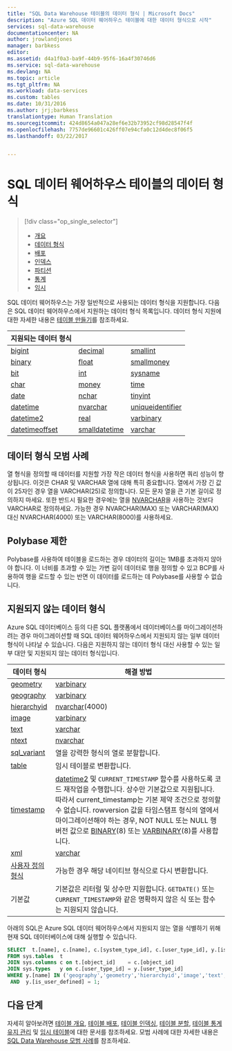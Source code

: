```yaml
---
title: "SQL Data Warehouse 테이블의 데이터 형식 | Microsoft Docs"
description: "Azure SQL 데이터 웨어하우스 테이블에 대한 데이터 형식으로 시작"
services: sql-data-warehouse
documentationcenter: NA
author: jrowlandjones
manager: barbkess
editor: 
ms.assetid: d4a1f0a3-ba9f-44b9-95f6-16a4f30746d6
ms.service: sql-data-warehouse
ms.devlang: NA
ms.topic: article
ms.tgt_pltfrm: NA
ms.workload: data-services
ms.custom: tables
ms.date: 10/31/2016
ms.author: jrj;barbkess
translationtype: Human Translation
ms.sourcegitcommit: 424d8654a047a28ef6e32b73952cf98d28547f4f
ms.openlocfilehash: 7757de96601c426ff07e94cfa0c12d4dec8f06f5
ms.lasthandoff: 03/22/2017


---
```

# <a name="data-types-for-tables-in-sql-data-warehouse"></a>SQL 데이터 웨어하우스 테이블의 데이터 형식
> [!div class="op_single_selector"]
> * [개요][Overview]
> * [데이터 형식][Data Types]
> * [배포][Distribute]
> * [인덱스][Index]
> * [파티션][Partition]
> * [통계][Statistics]
> * [임시][Temporary]
> 
> 

SQL 데이터 웨어하우스는 가장 일반적으로 사용되는 데이터 형식을 지원합니다.  다음은 SQL 데이터 웨어하우스에서 지원하는 데이터 형식 목록입니다.  데이터 형식 지원에 대한 자세한 내용은 [테이블 만들기][create table]를 참조하세요.

| **지원되는 데이터 형식** |  |  |
| --- | --- | --- |
| [bigint][bigint] |[decimal][decimal] |[smallint][smallint] |
| [binary][binary] |[float][float] |[smallmoney][smallmoney] |
| [bit][bit] |[int][int] |[sysname][sysname] |
| [char][char] |[money][money] |[time][time] |
| [date][date] |[nchar][nchar] |[tinyint][tinyint] |
| [datetime][datetime] |[nvarchar][nvarchar] |[uniqueidentifier][uniqueidentifier] |
| [datetime2][datetime2] |[real][real] |[varbinary][varbinary] |
| [datetimeoffset][datetimeoffset] |[smalldatetime][smalldatetime] |[varchar][varchar] |

## <a name="data-type-best-practices"></a>데이터 형식 모범 사례
 열 형식을 정의할 때 데이터를 지원할 가장 작은 데이터 형식을 사용하면 쿼리 성능이 향상됩니다. 이것은 CHAR 및 VARCHAR 열에 대해 특히 중요합니다. 열에서 가장 긴 값이 25자인 경우 열을 VARCHAR(25)로 정의합니다. 모든 문자 열을 큰 기본 길이로 정의하지 마세요. 또한 반드시 필요한 경우에는 열을 [NVARCHAR][NVARCHAR]을 사용하는 것보다 VARCHAR로 정의하세요.  가능한 경우 NVARCHAR(MAX) 또는 VARCHAR(MAX) 대신 NVARCHAR(4000) 또는 VARCHAR(8000)를 사용하세요.

## <a name="polybase-limitation"></a>Polybase 제한
Polybase를 사용하여 테이블을 로드하는 경우 데이터의 길이는 1MB를 초과하지 않아야 합니다.  이 너비를 초과할 수 있는 가변 길이 데이터로 행을 정의할 수 있고 BCP를 사용하여 행을 로드할 수 있는 반면 이 데이터를 로드하는 데 Polybase를 사용할 수 없습니다.  

## <a name="unsupported-data-types"></a>지원되지 않는 데이터 형식
Azure SQL 데이터베이스 등의 다른 SQL 플랫폼에서 데이터베이스를 마이그레이션하려는 경우 마이그레이션할 때 SQL 데이터 웨어하우스에서 지원되지 않는 일부 데이터 형식이 나타날 수 있습니다.  다음은 지원하지 않는 데이터 형식 대신 사용할 수 있는 일부 대안 및 지원되지 않는 데이터 형식입니다.

| 데이터 형식 | 해결 방법 |
| --- | --- |
| [geometry][geometry] |[varbinary][varbinary] |
| [geography][geography] |[varbinary][varbinary] |
| [hierarchyid][hierarchyid] |[nvarchar][nvarchar](4000) |
| [image][ntext,text,image] |[varbinary][varbinary] |
| [text][ntext,text,image] |[varchar][varchar] |
| [ntext][ntext,text,image] |[nvarchar][nvarchar] |
| [sql_variant][sql_variant] |열을 강력한 형식의 열로 분할합니다. |
| [table][table] |임시 테이블로 변환합니다. |
| [timestamp][timestamp] |[datetime2][datetime2] 및 `CURRENT_TIMESTAMP` 함수를 사용하도록 코드 재작업을 수행합니다.  상수만 기본값으로 지원됩니다. 따라서 current_timestamp는 기본 제약 조건으로 정의할 수 없습니다. rowversion 값을 타임스탬프 형식의 열에서 마이그레이션해야 하는 경우, NOT NULL 또는 NULL 행 버전 값으로 [BINARY][BINARY](8) 또는 [VARBINARY][BINARY](8)를 사용합니다. |
| [xml][xml] |[varchar][varchar] |
| [사용자 정의 형식][user defined types] |가능한 경우 해당 네이티브 형식으로 다시 변환합니다. |
| 기본값 |기본값은 리터럴 및 상수만 지원합니다.  `GETDATE()` 또는 `CURRENT_TIMESTAMP`와 같은 명확하지 않은 식 또는 함수는 지원되지 않습니다. |

아래의 SQL은 Azure SQL 데이터 웨어하우스에서 지원되지 않는 열을 식별하기 위해 현재 SQL 데이터베이스에 대해 실행할 수 있습니다.

```sql
SELECT  t.[name], c.[name], c.[system_type_id], c.[user_type_id], y.[is_user_defined], y.[name]
FROM sys.tables  t
JOIN sys.columns c on t.[object_id]    = c.[object_id]
JOIN sys.types   y on c.[user_type_id] = y.[user_type_id]
WHERE y.[name] IN ('geography','geometry','hierarchyid','image','text','ntext','sql_variant','timestamp','xml')
 AND  y.[is_user_defined] = 1;
```

## <a name="next-steps"></a>다음 단계
자세히 알아보려면 [테이블 개요][Overview], [테이블 배포][Distribute], [테이블 인덱싱][Index], [테이블 분할][Partition], [테이블 통계 유지 관리][Statistics] 및 [임시 테이블][Temporary]에 대한 문서를 참조하세요.  모범 사례에 대한 자세한 내용은 [SQL Data Warehouse 모범 사례][SQL Data Warehouse Best Practices]를 참조하세요.

<!--Image references-->

<!--Article references-->
[Overview]: ./sql-data-warehouse-tables-overview.md
[Data Types]: ./sql-data-warehouse-tables-data-types.md
[Distribute]: ./sql-data-warehouse-tables-distribute.md
[Index]: ./sql-data-warehouse-tables-index.md
[Partition]: ./sql-data-warehouse-tables-partition.md
[Statistics]: ./sql-data-warehouse-tables-statistics.md
[Temporary]: ./sql-data-warehouse-tables-temporary.md
[SQL Data Warehouse Best Practices]: ./sql-data-warehouse-best-practices.md

<!--MSDN references-->

<!--Other Web references-->
[create table]: https://msdn.microsoft.com/library/mt203953.aspx
[bigint]: https://msdn.microsoft.com/library/ms187745.aspx
[binary]: https://msdn.microsoft.com/library/ms188362.aspx
[bit]: https://msdn.microsoft.com/library/ms177603.aspx
[char]: https://msdn.microsoft.com/library/ms176089.aspx
[date]: https://msdn.microsoft.com/library/bb630352.aspx
[datetime]: https://msdn.microsoft.com/library/ms187819.aspx
[datetime2]: https://msdn.microsoft.com/library/bb677335.aspx
[datetimeoffset]: https://msdn.microsoft.com/library/bb630289.aspx
[decimal]: https://msdn.microsoft.com/library/ms187746.aspx
[float]: https://msdn.microsoft.com/library/ms173773.aspx
[geometry]: https://msdn.microsoft.com/library/cc280487.aspx
[geography]: https://msdn.microsoft.com/library/cc280766.aspx
[hierarchyid]: https://msdn.microsoft.com/library/bb677290.aspx
[int]: https://msdn.microsoft.com/library/ms187745.aspx
[money]: https://msdn.microsoft.com/library/ms179882.aspx
[nchar]: https://msdn.microsoft.com/library/ms186939.aspx
[nvarchar]: https://msdn.microsoft.com/library/ms186939.aspx
[ntext,text,image]: https://msdn.microsoft.com/library/ms187993.aspx
[real]: https://msdn.microsoft.com/library/ms173773.aspx
[smalldatetime]: https://msdn.microsoft.com/library/ms182418.aspx
[smallint]: https://msdn.microsoft.com/library/ms187745.aspx
[smallmoney]: https://msdn.microsoft.com/library/ms179882.aspx
[sql_variant]: https://msdn.microsoft.com/library/ms173829.aspx
[sysname]: https://msdn.microsoft.com/library/ms186939.aspx
[table]: https://msdn.microsoft.com/library/ms175010.aspx
[time]: https://msdn.microsoft.com/library/bb677243.aspx
[timestamp]: https://msdn.microsoft.com/library/ms182776.aspx
[tinyint]: https://msdn.microsoft.com/library/ms187745.aspx
[uniqueidentifier]: https://msdn.microsoft.com/library/ms187942.aspx
[varbinary]: https://msdn.microsoft.com/library/ms188362.aspx
[varchar]: https://msdn.microsoft.com/library/ms186939.aspx
[xml]: https://msdn.microsoft.com/library/ms187339.aspx
[user defined types]: https://msdn.microsoft.com/library/ms131694.aspx

